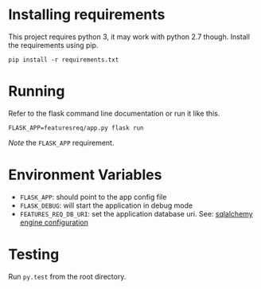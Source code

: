 # Installing requirements
This project requires python 3, it may work with python 2.7 though.
Install the requirements using pip.

`pip install -r requirements.txt`

# Running
Refer to the flask command line documentation or run it like this.

`FLASK_APP=featuresreq/app.py flask run`

*Note* the `FLASK_APP` requirement.

# Environment Variables
- `FLASK_APP`: should point to the app config file
- `FLASK_DEBUG`: will start the application in debug mode
- `FEATURES_REQ_DB_URI`: set the application database uri. See: [sqlalchemy engine configuration](http://docs.sqlalchemy.org/en/latest/core/engines.html)

# Testing
Run `py.test` from the root directory.

